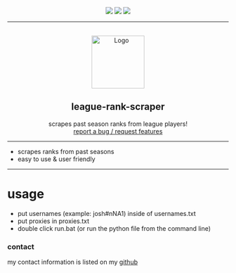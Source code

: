 <div id="top"></div>
<p align="center">
  <img src="https://img.shields.io/github/contributors/joshuarest/league-rank-scraper.svg?style=for-the-badge"/>
  <img src="https://img.shields.io/github/stars/joshuarest/league-rank-scraper.svg?style=for-the-badge"/>
  <img src="https://img.shields.io/github/issues/joshuarest/league-rank-scraper.svg?style=for-the-badge"/>
</p>

---------------------------------------
  
<br/>
<div align="center">
  <a href="https://github.com/joshuarest/league-rank-scraper">
    <img src="https://pentagram-production.imgix.net/cc7fa9e7-bf44-4438-a132-6df2b9664660/EMO_LOL_02.jpg" alt="Logo" width="120" height="120">
  </a>
  
  <h2 align="center">league-rank-scraper</h3>

  <p align="center">
    scrapes past season ranks from league players!
    <br />
    <a href="https://github.com/joshuarest/league-rank-scraper/issues">report a bug / request features</a>
  </p>
</div>

---------------------------------------

* scrapes ranks from past seasons
* easy to use & user friendly

---------------------------------------

# usage
- put usernames (example: josh#nNA1) inside of usernames.txt
- put proxies in proxies.txt
- double click run.bat (or run the python file from the command line)

### contact
my contact information is listed on my [github](https://github.com/joshuarest)

